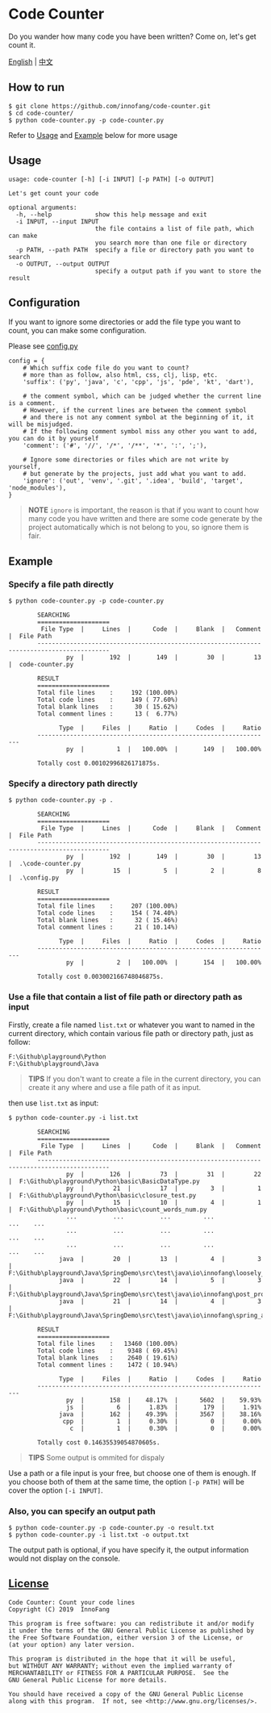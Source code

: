 # Code Counter

Do you wander how many code you have been written? Come on, let's get count it.

[English](README.md) | [中文](README_zh.md)

## How to run

```shell
$ git clone https://github.com/innofang/code-counter.git
$ cd code-counter/
$ python code-counter.py -p code-counter.py
```

Refer to [Usage](#usage) and [Example](#example) below for more usage

<h2 id="usage">Usage</h2>

```shell 
usage: code-counter [-h] [-i INPUT] [-p PATH] [-o OUTPUT]

Let's get count your code

optional arguments:
  -h, --help            show this help message and exit
  -i INPUT, --input INPUT
                        the file contains a list of file path, which can make
                        you search more than one file or directory
  -p PATH, --path PATH  specify a file or directory path you want to search
  -o OUTPUT, --output OUTPUT
                        specify a output path if you want to store the result

```

## Configuration

If you want to ignore some directories or add the file type you want to count, you can make some configuration.

Please see [config.py](config.py)

```
config = {
    # Which suffix code file do you want to count?
    # more than as follow, also html, css, clj, lisp, etc.
    'suffix': ('py', 'java', 'c', 'cpp', 'js', 'pde', 'kt', 'dart'),

    # the comment symbol, which can be judged whether the current line is a comment.
    # However, if the current lines are between the comment symbol
    # and there is not any comment symbol at the beginning of it, it will be misjudged.
    # If the following comment symbol miss any other you want to add, you can do it by yourself
    'comment': ('#', '//', '/*', '/**', '*', ':', ';'),

    # Ignore some directories or files which are not write by yourself,
    # but generate by the projects, just add what you want to add.
    'ignore': ('out', 'venv', '.git', '.idea', 'build', 'target', 'node_modules'),
}

```

> **NOTE** `ignore` is important, the reason is that if you want to count how many code you have written and there are some code generate by the project automatically which is not belong to you, so ignore them is fair.

<h2 id="example">Example</h2>

### Specify a file path directly

```shell
$ python code-counter.py -p code-counter.py

        SEARCHING
        ====================
         File Type  |     Lines  |      Code  |     Blank  |   Comment  |  File Path
        ------------------------------------------------------------------------------------------
                py  |       192  |       149  |        30  |        13  |  code-counter.py

        RESULT
        ====================
        Total file lines    :     192 (100.00%)
        Total code lines    :     149 ( 77.60%)
        Total blank lines   :      30 ( 15.62%)
        Total comment lines :      13 (  6.77%)

              Type  |     Files  |     Ratio  |     Codes  |     Ratio
        -----------------------------------------------------------------
                py  |         1  |   100.00%  |       149  |   100.00%

        Totally cost 0.00102996826171875s.

```

### Specify a directory path directly

```shell
$ python code-counter.py -p .

        SEARCHING
        ====================
         File Type  |     Lines  |      Code  |     Blank  |   Comment  |  File Path
        ------------------------------------------------------------------------------------------
                py  |       192  |       149  |        30  |        13  |  .\code-counter.py
                py  |        15  |         5  |         2  |         8  |  .\config.py

        RESULT
        ====================
        Total file lines    :     207 (100.00%)
        Total code lines    :     154 ( 74.40%)
        Total blank lines   :      32 ( 15.46%)
        Total comment lines :      21 ( 10.14%)

              Type  |     Files  |     Ratio  |     Codes  |     Ratio
        -----------------------------------------------------------------
                py  |         2  |   100.00%  |       154  |   100.00%

        Totally cost 0.003002166748046875s.

```

### Use a file that contain a list of file path or directory path as input

Firstly, create a file named `list.txt` or whatever you want to named in the current directory, which contain various file path or directory path, just as follow:

```
F:\Github\playground\Python
F:\Github\playground\Java
```

> **TIPS** If you don't want to create a file in the current directory, you can create it any where and use a file path of it as input.

then use `list.txt` as input:

```shell
$ python code-counter.py -i list.txt

        SEARCHING
        ====================
         File Type  |     Lines  |      Code  |     Blank  |   Comment  |  File Path
        ------------------------------------------------------------------------------------------
                py  |       126  |        73  |        31  |        22  |  F:\Github\playground\Python\basic\BasicDataType.py
                py  |        21  |        17  |         3  |         1  |  F:\Github\playground\Python\basic\closure_test.py
                py  |        15  |        10  |         4  |         1  |  F:\Github\playground\Python\basic\count_words_num.py
                ...          ...          ...         ...           ...    ...
                ...          ...          ...         ...           ...    ...
                ...          ...          ...         ...           ...    ...
              java  |        20  |        13  |         4  |         3  |  F:\Github\playground\Java\SpringDemo\src\test\java\io\innofang\loosely_coupled\OutputHelperTest.java
              java  |        22  |        14  |         5  |         3  |  F:\Github\playground\Java\SpringDemo\src\test\java\io\innofang\post_processor\MessageTest.java
              java  |        21  |        14  |         4  |         3  |  F:\Github\playground\Java\SpringDemo\src\test\java\io\innofang\spring_auto\service\CustomerServiceTest.java

        RESULT
        ====================
        Total file lines    :   13460 (100.00%)
        Total code lines    :    9348 ( 69.45%)
        Total blank lines   :    2640 ( 19.61%)
        Total comment lines :    1472 ( 10.94%)

              Type  |     Files  |     Ratio  |     Codes  |     Ratio
        -----------------------------------------------------------------
                py  |       158  |    48.17%  |      5602  |    59.93%
                js  |         6  |     1.83%  |       179  |     1.91%
              java  |       162  |    49.39%  |      3567  |    38.16%
               cpp  |         1  |     0.30%  |         0  |     0.00%
                 c  |         1  |     0.30%  |         0  |     0.00%

        Totally cost 0.14635539054870605s.

```

> **TIPS** Some output is ommited for dispaly

Use a path or a file input is your free, but choose one of them is enough.
If you choose both of them at the same time, the option `[-p PATH]` will be cover the option `[-i INPUT]`.

### Also, you can specify an output path

```shell
$ python code-counter.py -p code-counter.py -o result.txt
$ python code-counter.py -i list.txt -o output.txt
```

The output path is optional, if you have specify it, the output information would not display on the console.

## [License](./LICENSE)

    Code Counter: Count your code lines
    Copyright (C) 2019  InnoFang

    This program is free software: you can redistribute it and/or modify
    it under the terms of the GNU General Public License as published by
    the Free Software Foundation, either version 3 of the License, or
    (at your option) any later version.

    This program is distributed in the hope that it will be useful,
    but WITHOUT ANY WARRANTY; without even the implied warranty of
    MERCHANTABILITY or FITNESS FOR A PARTICULAR PURPOSE.  See the
    GNU General Public License for more details.

    You should have received a copy of the GNU General Public License
    along with this program.  If not, see <http://www.gnu.org/licenses/>.
